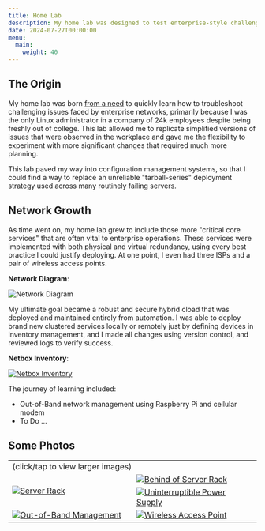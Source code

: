 ```yaml
---
title: Home Lab
description: My home lab was designed to test enterprise-style challenges
date: 2024-07-27T00:00:00
menu:
  main:
    weight: 40
---
```


The Origin
----------

My home lab was born [from a need](/#about) to quickly learn how to troubleshoot
challenging issues faced by enterprise networks, primarily because I was the only
Linux administrator in a company of 24k employees despite being freshly out of
college. This lab allowed me to replicate simplified versions of issues that were
observed in the workplace and gave me the flexibility to experiment with more
significant changes that required much more planning.

This lab paved my way into configuration management systems, so that I could find
a way to replace an unreliable "tarball-series" deployment strategy used across
many routinely failing servers.

Network Growth
--------------

As time went on, my home lab grew to include those more "critical core services"
that are often vital to enterprise operations. These services were implemented
with both physical and virtual redundancy, using every best practice I could
justify deploying. At one point, I even had three ISPs and a pair of wireless
access points.

**Network Diagram**:

![Network Diagram](/homelab/network.webp)

My ultimate goal became a robust and secure hybrid cload that was deployed and
maintained entirely from automation. I was able to deploy brand new clustered
services locally or remotely just by defining devices in inventory management,
and I made all changes using version control, and reviewed logs to verify success.

**Netbox Inventory**:

<a href="/homelab/netbox.webp">
   <img src="/homelab/netbox_thumb.webp" alt="Netbox Inventory"></a>

The journey of learning included:

- Out-of-Band network management using Raspberry Pi and cellular modem
- To Do ...

Some Photos
-----------

<table>
  <tr><td colspan="2">(click/tap to view larger images)</td></tr>
  <tr>
    <td rowspan="2" width="50%"><a href="/homelab/rack.webp">
        <img src="/homelab/rack_thumb.webp" alt="Server Rack"></a>
    </td>
    <td><a href="/homelab/rack_behind.webp">
        <img src="/homelab/rack_behind_thumb.webp" alt="Behind of Server Rack"></a>
    </td>
  </tr>
  <tr>
    <td><a href="/homelab/ups.webp">
        <img src="/homelab/ups_thumb.webp" alt="Uninterruptible Power Supply"></a>
    </td>
  <tr>
  <tr>
    <td><a href="/homelab/oob.webp">
        <img src="/homelab/oob_thumb.webp" alt="Out-of-Band Management"></a>
    </td>
    <td><a href="/homelab/wap.webp">
        <img src="/homelab/wap_thumb.webp" alt="Wireless Access Point"></a>
    </td>
  </tr>
</table>
